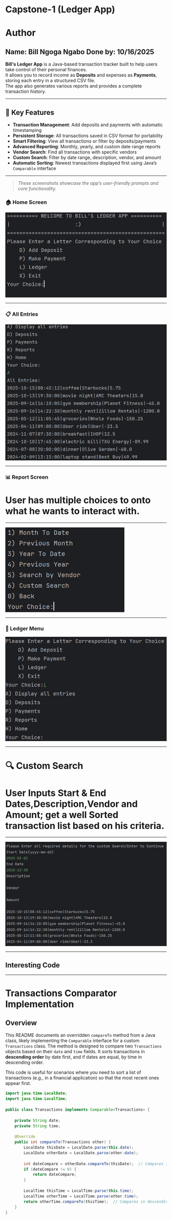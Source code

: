 #  Capstone-1 (Ledger App)
# Author
Name: Bill Ngoga Ngabo
Done by: 10/16/2025
---

**Bill's Ledger App** is a Java-based transaction tracker built to help users take control of their personal finances.  
It allows you to record income as **Deposits** and expenses as **Payments**, storing each entry in a structured CSV file.  
The app also generates various reports and provides a complete transaction history.

---

## 🔑 Key Features

- **Transaction Management**: Add deposits and payments with automatic timestamping
- **Persistent Storage**: All transactions saved in CSV format for portability
- **Smart Filtering**: View all transactions or filter by deposits/payments
- **Advanced Reporting**: Monthly, yearly, and custom date range reports
- **Vendor Search**: Find all transactions with specific vendors
- **Custom Search**: Filter by date range, description, vendor, and amount
- **Automatic Sorting**: Newest transactions displayed first using Java’s `Comparable` interface

---
> _These screenshots showcase the app’s user-friendly prompts and core functionality._

### 🏠 Home Screen
![Home Screen Screenshot](images/HomePage.png)

---

### 📋 All Entries
![All Entries Screenshot](images/All.png)

---

### 📊 Report Screen
# User has multiple choices to onto what he wants to interact with.
---
![Report Screen Screenshot](images/REPORT.png)

---

### 📁 Ledger Menu
![Ledger Screenshot](images/Ledger.png)

---

# 🔍 Custom Search
# User Inputs Start & End Dates,Description,Vendor and Amount; get a well Sorted transaction list based on his criteria.
---
![Custom Search Screenshot](images/CUSTOM%20SEARCH.png)

---
## Interesting Code
----
# Transactions Comparator Implementation

## Overview
This README documents an overridden `compareTo` method from a Java class, likely implementing the `Comparable` interface for a custom `Transactions` class. The method is designed to compare two `Transactions` objects based on their `date` and `time` fields. It sorts transactions in **descending order** by date first, and if dates are equal, by time in descending order.

This code is useful for scenarios where you need to sort a list of transactions (e.g., in a financial application) so that the most recent ones appear first.


```java
import java.time.LocalDate;
import java.time.LocalTime;

public class Transactions implements Comparable<Transactions> {
   
    private String date;  
    private String time;  

    @Override
    public int compareTo(Transactions other) {
        LocalDate thisDate = LocalDate.parse(this.date);
        LocalDate otherDate = LocalDate.parse(other.date);

        int dateCompare = otherDate.compareTo(thisDate);  // Compares in descending order
        if (dateCompare != 0) {
            return dateCompare;
        }
        
        LocalTime thisTime = LocalTime.parse(this.time);
        LocalTime otherTime = LocalTime.parse(other.time);
        return otherTime.compareTo(thisTime);  // Compares in descending order
    }
}
